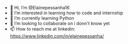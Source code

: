 - 👋 Hi, I’m @Elainepessanha16
- 👀 I’m interested in learning how to code and internship
- 🌱 I’m currently learning Python
- 💞️ I’m looking to collaborate on i donn't know yet
- 📫 How to reach me at linkedin: https://www.linkedin.com/in/elainepessanha/

<!---
Elainepessanha16/Elainepessanha16 is a ✨ special ✨ repository because its `README.md` (this file) appears on your GitHub profile.
You can click the Preview link to take a look at your changes.
--->
